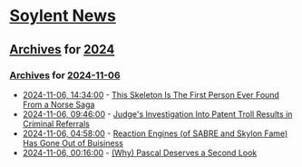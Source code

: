 # [Soylent News](../../../README.md)

## [Archives](../../index.md) for [2024](../index.md)

### [Archives](../../index.md) for [2024-11-06](index.md)

* [2024-11-06, 14:34:00](https://soylentnews.org/article.pl?sid=24/11/05/1927216&from=rss) - [This Skeleton Is The First Person Ever Found From a Norse Saga](https://soylentnews.org/article.pl?sid=24/11/05/1927216&from=rss)
* [2024-11-06, 09:46:00](https://soylentnews.org/article.pl?sid=24/11/05/0337209&from=rss) - [Judge's Investigation Into Patent Troll Results in Criminal Referrals](https://soylentnews.org/article.pl?sid=24/11/05/0337209&from=rss)
* [2024-11-06, 04:58:00](https://soylentnews.org/article.pl?sid=24/11/05/0329246&from=rss) - [Reaction Engines (of SABRE and Skylon Fame) Has Gone Out of Buisiness](https://soylentnews.org/article.pl?sid=24/11/05/0329246&from=rss)
* [2024-11-06, 00:16:00](https://soylentnews.org/article.pl?sid=24/11/05/0327234&from=rss) - [(Why) Pascal Deserves a Second Look](https://soylentnews.org/article.pl?sid=24/11/05/0327234&from=rss)
